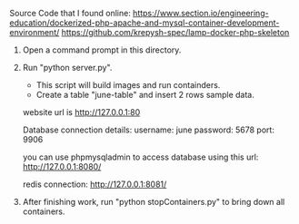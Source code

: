 Source Code that I found online:
https://www.section.io/engineering-education/dockerized-php-apache-and-mysql-container-development-environment/
https://github.com/krepysh-spec/lamp-docker-php-skeleton


1. Open a command prompt in this directory.
2. Run "python server.py".
    - This script will build images and run containders.
    - Create a table "june-table" and insert 2 rows sample data.

    website url is http://127.0.0.1:80

    Database connection details:
      username: june
      password: 5678
      port: 9906

    you can use phpmysqladmin to access database using this url: http://127.0.0.1:8080/

    redis connection: http://127.0.0.1:8081/

3. After finishing work, run "python stopContainers.py" to bring down all containers.